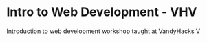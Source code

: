 Intro to Web Development - VHV
=====

Introduction to web development workshop taught at VandyHacks V
